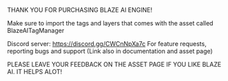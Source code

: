 THANK YOU FOR PURCHASING BLAZE AI ENGINE!

Make sure to import the tags and layers that comes with the asset called BlazeAITagManager

Discord server: https://discord.gg/CWCnNpXa7c
For feature requests, reporting bugs and support
(Link also in documentation and asset page)

PLEASE LEAVE YOUR FEEDBACK ON THE ASSET PAGE IF YOU LIKE BLAZE AI. IT HELPS ALOT! 